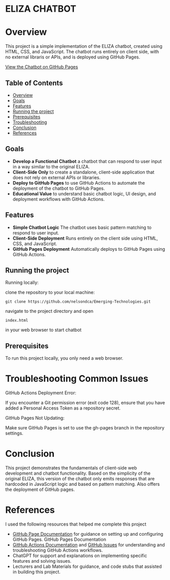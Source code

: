 # ELIZA CHATBOT

# Overview

This project is a simple implementation of the ELIZA chatbot, created using HTML, CSS, and JavaScript. The chatbot runs entirely on client side, with no external libraris or APIs, and is deployed using GitHub Pages.

[View the Chatbot on GitHub Pages](https://nelsondca.github.io/Emerging-Technologies/)

## Table of Contents
- [Overview](#overview)
- [Goals](#goals)
- [Features](#features)
- [Running the project](#running-the-project)
- [Prerequisites](#prerequisites)
- [Troubleshooting](#troubleshooting-common-issues)
- [Conclusion](#conclusion)
- [References](#references)

## Goals

- **Develop a Functional Chatbot** a chatbot that can respond to user input in a way similar to the original ELIZA.
- **Client-Side Only** to create a standalone, client-side application that does not rely on external APIs or libraries.
- **Deploy to GitHub Pages** to use GitHub Actions to automate the deployment of the chatbot to GitHub Pages.
- **Educational Value** to understand basic chatbot logic, UI design, and deployment workflows with GitHub Actions.


## Features

- **Simple Chatbot Logic** The chatbot uses basic pattern matching to respond to user input.
- **Client-Side Deployment** Runs entirely on the client side using HTML, CSS, and JavaScript.
- **GitHub Pages Deployment** Automatically deploys to GitHub Pages using GitHub Actions.

## Running the project

Running locally:

clone the repository to your local machine:

    git clone https://github.com/nelsondca/Emerging-Technologies.git

navigate to the project directory and open 

    index.html 

in your web browser to start chatbot

## Prerequisites

To run this project locally, you only need a web browser.


# Troubleshooting Common Issues

GitHub Actions Deployment Error: 

If you encounter a Git permission error (exit code 128), ensure that you have added a Personal Access Token as a repository secret.

GitHub Pages Not Updating: 

Make sure GitHub Pages is set to use the gh-pages branch in the repository settings.



# Conclusion

This project demonstrates the fundamentals of client-side web development and chatbot functionality. Based on the simplicity of the original ELIZA, this version of the chatbot only emits responses that are hardcoded in JavaScript logic and based on pattern matching. Also offers the deployment of GitHub pages.

# References

I used the following resources that helped me complete this project

- [GitHub Page Documentation](https://docs.github.com/en/get-started/writing-on-github/getting-started-with-writing-and-formatting-on-github/basic-writing-and-formatting-syntax) for guidance on setting up and configuring GitHub Pages. GitHub Pages Documentation
- [GitHub Actions Documentation](https://docs.github.com/en/actions) and [GitHub Issues](https://docs.github.com/en/issues/tracking-your-work-with-issues/using-issues/creating-an-issue) for understanding and troubleshooting GitHub Actions workflows.
- ChatGPT for support and explanations on implementing specific features and solving issues.
- Lecturers and Lab Materials for guidance, and code stubs that assisted in building this project.


